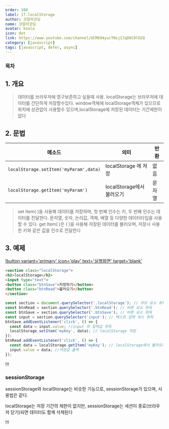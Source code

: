 ```yaml
---
order: 100
label: 17.localStorage
author: 코알라코딩
name: 코알라코딩
avatar: koala
icon: dot
link: https://www.youtube.com/channel/UCMb94yucTNsjIJqD8C8lO2Q
category: [javascript]
tags: [javascript, defer, async]
---
```



### 목차 <!-- omit in toc -->



## 1. 개요
> 데이터를 브라우저에 영구보존하고 싶을때 사용.
> localStorage는 브라우저에 데이터를 간단하게 저장할수있다. window객체에 localStorage객체가 있으므로 위치에 상관없이 사용할수 있으며,localStorage에 저장된 데이터는 기간제한이 없다

## 2. 문법
| 메소드                                 | 의미                     | 반환   |
|----------------------------------------|--------------------------|--------|
| `localStorage.setItem('myParam',data)` | localStorage 에 저장     | 없음   |
| `localStorage.getItem('myParam')`      | localStorage에서불러오기 | 문자열 |

> set Item( )을 사용해 데이터를 저장하며, 첫 번째 인수는 키, 두 번째 인수는 데이터를 전달한다.
> 문자열, 숫자, 논리값, 객체, 배열 등 다양한 데이터타입을 사용할 수 있다.
> get Item( )은 ( )을 사용해 저장된 데이터를 불러오며, 저장시 사용한 키와 같은 값을 인수로 전달한다
>
## 3. 예제
[!button variant='primary' icon='play' text='실행화면' target='blank'](https://qwerewqwerew.github.io/source/js/localstorage/1.html)
```html #
<section class="localStorage">
<h2>localStorage</h2>
<input type="text">
<button class="btnSave">저장하기</button>
<button class="btnRead">불러오기</button>
</section>
```
```js #
const section = document.querySelector('.localStorage'); // 부모 요소 취득
const btnRead = section.querySelector('.btnRead'); // 버튼 요소 취득
const btnSave = section.querySelector('.btnSave'); // 버튼 요소 취득
const input = section.querySelector('input'); // 텍스트 입력 박스 취득
btnSave.addEventListener('click', () => {
  const data = input.value; //input 의 입력값 취득
  localStorage.setItem('myKey', data); // localStorage 저장
});
btnRead.addEventListener('click', () => {
  const data = localStorage.getItem('myKey'); // localStorage에서 불러오기
  input.value = data; //저장값 출력
});
```

!!!
### sessionStorage <!-- omit in toc -->

sessionStorage와 localStorage는 비슷한 기능으로, sessionStorage가 있으며, 사용법은 같다.

localStorage는 저장 기간의 제한이 없지만, sessionStorage는 세션이 종료(브라우저 닫기)되면 데이터도 함께 삭제된다

!!!